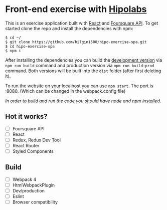 # Front-end exercise with [Hipolabs](https://hipolabs.com/)

This is an exercise application built with [React](https://reactjs.org) and [Foursquare API](https://developer.foursquare.com/docs/api/getting-started). To get started clone the repo and install the dependencies with npm:

```
$ cd ~/
$ git clone https://github.com/bilgin1500/hipo-exercise-spa.git
$ cd hipo-exercise-spa
$ npm i
```

After installing the dependencies you can build the [development version](https://medium.com/webpack/webpack-4-mode-and-optimization-5423a6bc597a) via `npm run build` command and production version via `npm run build:prod` command. Both versions will be built into the `dist` folder (after first deleting it).

To run the website on your localhost you can use `npm start`. The port is :8080. (Which can be changed in the webpack.config file)

_In order to build and run the code you should have [node](https://nodejs.org/) and [npm](https://www.npmjs.com) installed._

## Hot it works?

*   [ ] Foursquare API
*   [ ] React
*   [ ] Redux, Redux Dev Tool
*   [ ] React Router
*   [ ] Styled Components

## Build

*   [ ] Webpack 4
*   [ ] HtmlWebpackPlugin
*   [ ] Dev/production
*   [ ] Eslint
*   [ ] Browser compatibility
